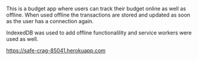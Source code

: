 This is a budget app where users can track their budget online as well as offline. When used offline the transactions are stored and updated as soon as the user has a connection again.

IndexedDB was used to add offline functionalility and service workers were used as well.

https://safe-crag-85041.herokuapp.com